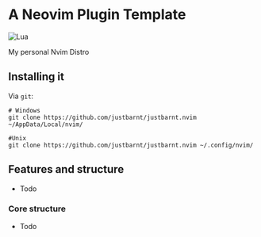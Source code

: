 # A Neovim Plugin Template

![Lua](https://img.shields.io/badge/Made%20with%20Lua-blueviolet.svg?style=for-the-badge&logo=lua)

My personal Nvim Distro

## Installing it

Via `git`:

```
# Windows
git clone https://github.com/justbarnt/justbarnt.nvim ~/AppData/Local/nvim/

#Unix
git clone https://github.com/justbarnt/justbarnt.nvim ~/.config/nvim/

```
## Features and structure
- Todo

### Core structure
- Todo
